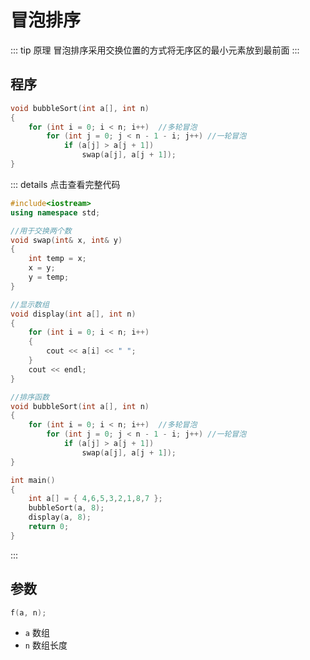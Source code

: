 # 冒泡排序

::: tip 原理
冒泡排序采用交换位置的方式将无序区的最小元素放到最前面
:::

## 程序

```cpp
void bubbleSort(int a[], int n)
{
	for (int i = 0; i < n; i++)  //多轮冒泡
		for (int j = 0; j < n - 1 - i; j++) //一轮冒泡
			if (a[j] > a[j + 1])
				swap(a[j], a[j + 1]);
}
```

::: details 点击查看完整代码
```cpp
#include<iostream>
using namespace std;

//用于交换两个数
void swap(int& x, int& y)
{
	int temp = x;
	x = y;
	y = temp;
}

//显示数组
void display(int a[], int n)
{
	for (int i = 0; i < n; i++)
	{
		cout << a[i] << " ";
	}
	cout << endl;
}

//排序函数
void bubbleSort(int a[], int n)
{
	for (int i = 0; i < n; i++)  //多轮冒泡
		for (int j = 0; j < n - 1 - i; j++) //一轮冒泡
			if (a[j] > a[j + 1])
				swap(a[j], a[j + 1]);
}

int main()
{
	int a[] = { 4,6,5,3,2,1,8,7 };
	bubbleSort(a, 8);
	display(a, 8);
	return 0;
}
```
:::

## 参数

```cpp
f(a, n);
```

 - `a` 数组
 - `n` 数组长度